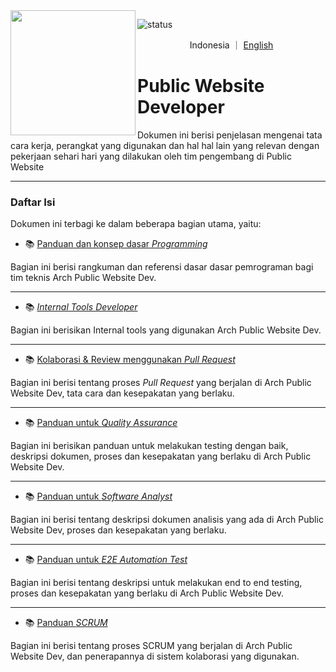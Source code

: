 
<!--https://user-images.githubusercontent.com/5713670/87202985-820dcb80-c2b6-11ea-9f56-7ec461c497c3.gif-->
<img align='left' src='https://octodex.github.com/images/hula_loop_octodex03.gif' width='200'>

![status](https://img.shields.io/badge/status-review-yellow)
<!-- ![status](https://img.shields.io/badge/status-up-brightgreen) -->

<p align="center">
   Indonesia
  ｜
  <a href="https://github.com/shennawardana23/pba-tech-handbook/master/en/README.md">English</a>
</p>

# Public Website **Developer**

Dokumen ini berisi penjelasan mengenai tata cara kerja, perangkat yang digunakan dan hal hal lain yang relevan dengan pekerjaan sehari hari yang dilakukan oleh tim pengembang di Public Website

---

### Daftar Isi

Dokumen ini terbagi ke dalam beberapa bagian utama, yaitu:

- 📚 [Panduan dan konsep dasar _Programming_](programming-concepts.md)

Bagian ini berisi rangkuman dan referensi dasar dasar pemrograman bagi tim teknis Arch Public Website Dev.

---

- 📚 [_Internal Tools Developer_](internal-tools-development.md)

Bagian ini berisikan Internal tools yang digunakan Arch Public Website Dev.

---

- 📚 [Kolaborasi & Review menggunakan _Pull Request_](pull-request-workflow.md)

Bagian ini berisi tentang proses _Pull Request_ yang berjalan di Arch Public Website Dev, tata cara dan kesepakatan yang berlaku.

---

- 📚 [Panduan untuk _Quality Assurance_](quality-assurance.md)

Bagian ini berisikan panduan untuk melakukan testing dengan baik, deskripsi dokumen, proses dan kesepakatan yang berlaku di Arch Public Website Dev.

---

- 📚 [Panduan untuk _Software Analyst_](software-analysis.md)

Bagian ini berisi tentang deskripsi dokumen analisis yang ada di Arch Public Website Dev, proses dan kesepakatan yang berlaku.

---

- 📚 [Panduan untuk _E2E Automation Test_](e2e-automate-test-development.md)

Bagian ini berisi tentang deskripsi untuk melakukan end to end testing, proses dan kesepakatan yang berlaku di Arch Public Website Dev.

---

- 📚 [Panduan _SCRUM_](scrum.md)

Bagian ini berisi tentang proses SCRUM yang berjalan di Arch Public Website Dev, dan penerapannya di sistem kolaborasi yang digunakan.
